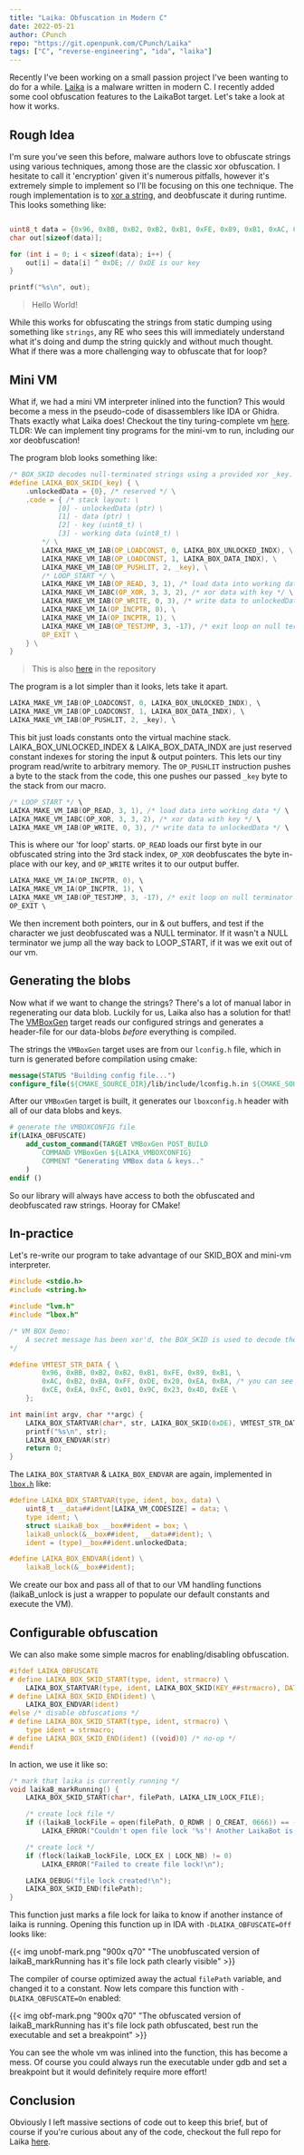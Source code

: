 ```yaml
---
title: "Laika: Obfuscation in Modern C"
date: 2022-05-21
author: CPunch
repo: "https://git.openpunk.com/CPunch/Laika"
tags: ["C", "reverse-engineering", "ida", "laika"]
---
```


Recently I've been working on a small passion project I've been wanting to do for a while. [Laika](https://git.openpunk.com/CPunch/Laika) is a malware written in modern C. I recently added some cool obfuscation features to the LaikaBot target. Let's take a look at how it works.

## Rough Idea

I'm sure you've seen this before, malware authors love to obfuscate strings using various techniques, among those are the classic xor obfuscation. I hesitate to call it 'encryption' given it's numerous pitfalls, however it's extremely simple to implement so I'll be focusing on this one technique. The rough implementation is to [xor a string](https://md5decrypt.net/en/Xor/), and deobfuscate it during runtime. This looks something like:

```C

uint8_t data = {0x96, 0xBB, 0xB2, 0xB2, 0xB1, 0xFE, 0x89, 0xB1, 0xAC, 0xB2, 0xBA, 0xFF, 0xDE};
char out[sizeof(data)];

for (int i = 0; i < sizeof(data); i++) {
    out[i] = data[i] ^ 0xDE; // 0xDE is our key
}

printf("%s\n", out);

```
> Hello World!

While this works for obfuscating the strings from static dumping using something like `strings`, any RE who sees this will immediately understand what it's doing and dump the string quickly and without much thought. What if there was a more challenging way to obfuscate that for loop?

## Mini VM

What if, we had a mini VM interpreter inlined into the function? This would become a mess in the pseudo-code of disassemblers like IDA or Ghidra. Thats exactly what Laika does! Checkout the tiny turing-complete vm [here](https://git.openpunk.com/CPunch/Laika/src/branch/main/lib/include/lvm.h). TLDR: We can implement tiny programs for the mini-vm to run, including our xor deobfuscation!

The program blob looks something like:

```C
/* BOX_SKID decodes null-terminated strings using a provided xor _key. aptly named lol */
#define LAIKA_BOX_SKID(_key) { \
    .unlockedData = {0}, /* reserved */ \
    .code = { /* stack layout: \
            [0] - unlockedData (ptr) \
            [1] - data (ptr) \
            [2] - key (uint8_t) \
            [3] - working data (uint8_t) \
        */ \
        LAIKA_MAKE_VM_IAB(OP_LOADCONST, 0, LAIKA_BOX_UNLOCKED_INDX), \
        LAIKA_MAKE_VM_IAB(OP_LOADCONST, 1, LAIKA_BOX_DATA_INDX), \
        LAIKA_MAKE_VM_IAB(OP_PUSHLIT, 2, _key), \
        /* LOOP_START */ \
        LAIKA_MAKE_VM_IAB(OP_READ, 3, 1), /* load data into working data */ \
        LAIKA_MAKE_VM_IABC(OP_XOR, 3, 3, 2), /* xor data with key */ \
        LAIKA_MAKE_VM_IAB(OP_WRITE, 0, 3), /* write data to unlockedData */ \
        LAIKA_MAKE_VM_IA(OP_INCPTR, 0), \
        LAIKA_MAKE_VM_IA(OP_INCPTR, 1), \
        LAIKA_MAKE_VM_IAB(OP_TESTJMP, 3, -17), /* exit loop on null terminator */ \
        OP_EXIT \
    } \
}
```
> This is also [here](https://git.openpunk.com/CPunch/Laika/src/branch/main/lib/include/lbox.h) in the repository

The program is a lot simpler than it looks, lets take it apart.

```C
LAIKA_MAKE_VM_IAB(OP_LOADCONST, 0, LAIKA_BOX_UNLOCKED_INDX), \
LAIKA_MAKE_VM_IAB(OP_LOADCONST, 1, LAIKA_BOX_DATA_INDX), \
LAIKA_MAKE_VM_IAB(OP_PUSHLIT, 2, _key), \
```

This bit just loads constants onto the virtual machine stack. LAIKA_BOX_UNLOCKED_INDEX & LAIKA_BOX_DATA_INDX are just reserved constant indexes for storing the input & output pointers. This lets our tiny program read/write to arbitrary memory. The `OP_PUSHLIT` instruction pushes a byte to the stack from the code, this one pushes our passed `_key` byte to the stack from our macro.

```C
/* LOOP_START */ \
LAIKA_MAKE_VM_IAB(OP_READ, 3, 1), /* load data into working data */ \
LAIKA_MAKE_VM_IABC(OP_XOR, 3, 3, 2), /* xor data with key */ \
LAIKA_MAKE_VM_IAB(OP_WRITE, 0, 3), /* write data to unlockedData */ \
```

This is where our 'for loop' starts. `OP_READ` loads our first byte in our obfuscated string into the 3rd stack index, `OP_XOR` deobfuscates the byte in-place with our key, and `OP_WRITE` writes it to our output buffer.

```C
LAIKA_MAKE_VM_IA(OP_INCPTR, 0), \
LAIKA_MAKE_VM_IA(OP_INCPTR, 1), \
LAIKA_MAKE_VM_IAB(OP_TESTJMP, 3, -17), /* exit loop on null terminator */ \
OP_EXIT \
```

We then increment both pointers, our in & out buffers, and test if the character we just deobfuscated was a NULL terminator. If it wasn't a NULL terminator we jump all the way back to LOOP_START, if it was we exit out of our vm.

## Generating the blobs

Now what if we want to change the strings? There's a lot of manual labor in regenerating our data blob. Luckily for us, Laika also has a solution for that! The [VMBoxGen](https://git.openpunk.com/CPunch/Laika/src/branch/main/tools/vmboxgen/src/main.c) target reads our configured strings and generates a header-file for our data-blobs *before* everything is compiled.

The strings the `VMBoxGen` target uses are from our `lconfig.h` file, which in turn is generated before compilation using cmake:

```CMake
message(STATUS "Building config file...")
configure_file(${CMAKE_SOURCE_DIR}/lib/include/lconfig.h.in ${CMAKE_SOURCE_DIR}/lib/include/lconfig.h)
```

After our `VMBoxGen` target is built, it generates our `lboxconfig.h` header with all of our data blobs and keys.

```CMake
# generate the VMBOXCONFIG file
if(LAIKA_OBFUSCATE)
    add_custom_command(TARGET VMBoxGen POST_BUILD
        COMMAND VMBoxGen ${LAIKA_VMBOXCONFIG}
        COMMENT "Generating VMBox data & keys.."
    )
endif ()
```

So our library will always have access to both the obfuscated and deobfuscated raw strings. Hooray for CMake!

## In-practice

Let's re-write our program to take advantage of our SKID_BOX and mini-vm interpreter.

```C
#include <stdio.h>
#include <string.h>

#include "lvm.h"
#include "lbox.h"

/* VM BOX Demo:
    A secret message has been xor'd, the BOX_SKID is used to decode the message.
*/ 

#define VMTEST_STR_DATA { \
        0x96, 0xBB, 0xB2, 0xB2, 0xB1, 0xFE, 0x89, 0xB1, \
        0xAC, 0xB2, 0xBA, 0xFF, 0xDE, 0x20, 0xEA, 0xBA, /* you can see the key here, 0xDE ^ 0xDE is the NULL terminator lol */ \
        0xCE, 0xEA, 0xFC, 0x01, 0x9C, 0x23, 0x4D, 0xEE \
    };

int main(int argv, char **argc) {
    LAIKA_BOX_STARTVAR(char*, str, LAIKA_BOX_SKID(0xDE), VMTEST_STR_DATA)
    printf("%s\n", str);
    LAIKA_BOX_ENDVAR(str)
    return 0;
}
```

The `LAIKA_BOX_STARTVAR` & `LAIKA_BOX_ENDVAR` are again, implemented in [`lbox.h`](https://git.openpunk.com/CPunch/Laika/src/branch/main/lib/include/lbox.h) like:

```C
#define LAIKA_BOX_STARTVAR(type, ident, box, data) \
    uint8_t __data##ident[LAIKA_VM_CODESIZE] = data; \
    type ident; \
    struct sLaikaB_box __box##ident = box; \
    laikaB_unlock(&__box##ident, __data##ident); \
    ident = (type)__box##ident.unlockedData;

#define LAIKA_BOX_ENDVAR(ident) \
    laikaB_lock(&__box##ident);
```

We create our box and pass all of that to our VM handling functions (laikaB_unlock is just a wrapper to populate our default constants and execute the VM).

## Configurable obfuscation
We can also make some simple macros for enabling/disabling obfuscation.

```C
#ifdef LAIKA_OBFUSCATE
# define LAIKA_BOX_SKID_START(type, ident, strmacro) \
    LAIKA_BOX_STARTVAR(type, ident, LAIKA_BOX_SKID(KEY_##strmacro), DATA_##strmacro)
# define LAIKA_BOX_SKID_END(ident) \
    LAIKA_BOX_ENDVAR(ident)
#else /* disable obfuscations */
# define LAIKA_BOX_SKID_START(type, ident, strmacro) \
    type ident = strmacro;
# define LAIKA_BOX_SKID_END(ident) ((void)0) /* no-op */
#endif
```

In action, we use it like so:

```C
/* mark that laika is currently running */
void laikaB_markRunning() {
    LAIKA_BOX_SKID_START(char*, filePath, LAIKA_LIN_LOCK_FILE);

    /* create lock file */
    if ((laikaB_lockFile = open(filePath, O_RDWR | O_CREAT, 0666)) == -1)
        LAIKA_ERROR("Couldn't open file lock '%s'! Another LaikaBot is probably running.\n", filePath);

    /* create lock */
    if (flock(laikaB_lockFile, LOCK_EX | LOCK_NB) != 0)
        LAIKA_ERROR("Failed to create file lock!\n");

    LAIKA_DEBUG("file lock created!\n");
    LAIKA_BOX_SKID_END(filePath);
}
```

This function just marks a file lock for laika to know if another instance of laika is running. Opening this function up in IDA with `-DLAIKA_OBFUSCATE=Off` looks like:

{{< img unobf-mark.png "900x q70" "The unobfuscated version of laikaB_markRunning has it's file lock path clearly visible" >}}

The compiler of course optimized away the actual `filePath` variable, and changed it to a constant. Now lets compare this function with `-DLAIKA_OBFUSCATE=On` enabled:

{{< img obf-mark.png "900x q70" "The obfuscated version of laikaB_markRunning has it's file lock path obfuscated, best run the executable and set a breakpoint" >}}

You can see the whole vm was inlined into the function, this has become a mess. Of course you could always run the executable under gdb and set a breakpoint but it would definitely require more effort!

## Conclusion

Obviously I left massive sections of code out to keep this brief, but of course if you're curious about any of the code, checkout the full repo for Laika [here](https://git.openpunk.com/CPunch/Laika).